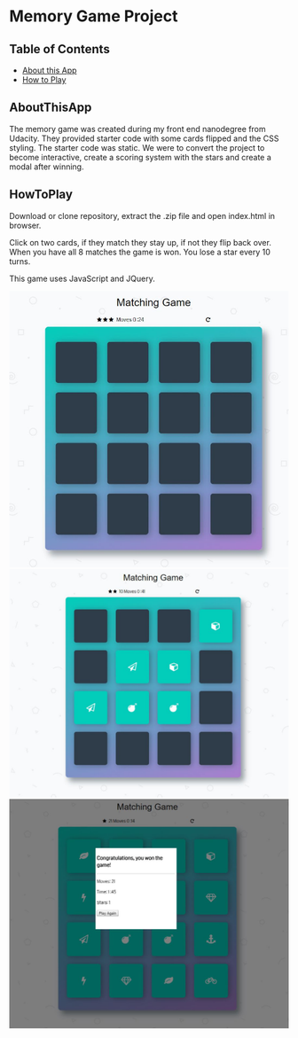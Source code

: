 # Memory Game Project

## Table of Contents

* [About this App](#AboutThisApp)
* [How to Play](#HowToPlay)

## AboutThisApp

The memory game was created during my front end nanodegree from Udacity. They provided starter code with some cards flipped and the CSS styling. The starter code was static. We were to convert the project to become interactive, create a scoring system with the stars and create a modal after winning. 

## HowToPlay

Download or clone repository, extract the .zip file and open index.html in browser.

Click on two cards, if they match they stay up, if not they flip back over. When you have all 8 matches the game is won. You lose a star every 10 turns.
    
This game uses JavaScript and JQuery.

<img src="img/memory-game.jpg">
<img src="img\Memory-Game-in-play.JPG">
<img src="./img/Memory-game-won.JPG">